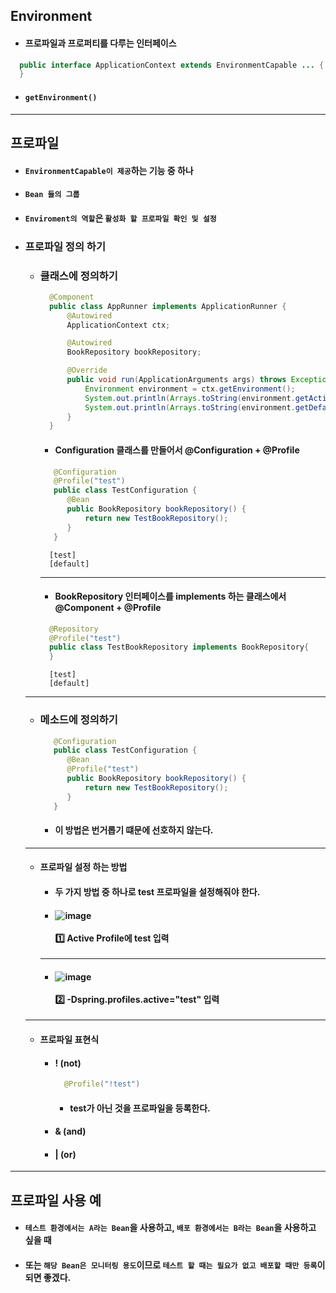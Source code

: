 ## Environment
  - #### 프로파일과 프로퍼티를 다루는 인터페이스
  ``` java
    public interface ApplicationContext extends EnvironmentCapable ... {
    }
  ```
  - #### `getEnvironment()`
-------
## 프로파일
  - #### `EnvironmentCapable이 제공`하는 기능 중 하나
  - #### `Bean 들의 그룹`
  - #### `Enviroment의 역할`은 `활성화 할 프로파일 확인 및 설정`
  - ### 프로파일 정의 하기
    - ### 클래스에 정의하기
      ``` java
        @Component
        public class AppRunner implements ApplicationRunner {
            @Autowired
            ApplicationContext ctx;

            @Autowired
            BookRepository bookRepository;

            @Override
            public void run(ApplicationArguments args) throws Exception {
                Environment environment = ctx.getEnvironment();
                System.out.println(Arrays.toString(environment.getActiveProfiles()));
                System.out.println(Arrays.toString(environment.getDefaultProfiles()));
            }
        }
      ```
      - #### Configuration 클래스를 만들어서 @Configuration + @Profile
      ``` java
         @Configuration
         @Profile("test")
         public class TestConfiguration {
            @Bean
            public BookRepository bookRepository() {
                return new TestBookRepository();
            }
         }
      ```
      ```
        [test]
        [default]
      ```
      ------------
      - #### BookRepository 인터페이스를 implements 하는 클래스에서 @Component + @Profile
      ``` java
        @Repository
        @Profile("test")
        public class TestBookRepository implements BookRepository{
        }
      ```
      ```
        [test]
        [default]
      ```
    -------------
    - ### 메소드에 정의하기
      ``` java
         @Configuration
         public class TestConfiguration {
            @Bean
            @Profile("test")
            public BookRepository bookRepository() {
                return new TestBookRepository();
            }
         }
      ```
      - #### 이 방법은 번거롭기 떄문에 선호하지 않는다.
    -------------
    - #### 프로파일 설정 하는 방법
      - #### 두 가지 방법 중 하나로 test 프로파일을 설정해줘야 한다.
      - #### ![image](https://user-images.githubusercontent.com/35948339/139471287-756f3b15-ca54-40aa-ac66-64a846c4aa20.png) <br><br> 1️⃣ Active Profile에 test 입력
      -------------------
      - #### ![image](https://user-images.githubusercontent.com/35948339/139470684-7ea93b00-b5ee-4ca5-9553-5d4ee49f1e49.png) <br><br> 2️⃣ -Dspring.profiles.active="test" 입력
    -----------
    - #### 프로파일 표현식
      - #### ! (not)
        ``` java
          @Profile("!test")
        ```
        - #### test가 아닌 것을 프로파일을 등록한다.
      - #### & (and)
      - #### | (or)
--------
## 프로파일 사용 예
  - #### `테스트 환경에서는 A라는 Bean`을 사용하고, `배포 환경에서는 B라는 Bean`을 사용하고 싶을 때
  - #### 또는 `해당 Bean은 모니터링 용도`이므로 `테스트 할 때는 필요가 없고 배포할 때만 등록`이 되면 좋겠다.
